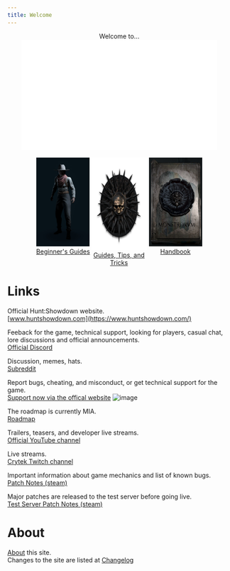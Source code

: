 ```yaml
---
title: Welcome
---
```


<p style="text-align:center">
Welcome to...  
<br/>
<img src="assets/img/logo.png" width="440" height="248">
</p>
<div style="display:flex; justify-content: space-between; width: 75%; margin: auto;">
  
  <div style="width:33%;text-align:center">
    <a href="beginner">
        <img width="120" height="200" src="assets/img/beginner.png"/>
        <br/>Beginner's Guides
    </a>
    <br/>
  </div>
  <div style="width:33%;text-align:center">
    <a href="guides">
      <img width="208" height="208" src="assets/img/guides.png"/>
      <br/>Guides, Tips, and Tricks
    </a>
  </div>
  <br/>
  <div style="width:33%;text-align:center">
    <a href="handbook">
      <img width="120" height="200" src="assets/img/handbook.png"/>
      <br/>Handbook
    </a>
  </div>
</div>

# Links
Official Hunt:Showdown website.  
[www.huntshowdown.com](https://www.huntshowdown.com/)  

Feeback for the game, technical support, looking for players, casual chat, lore discussions and official announcements.  
[Official Discord](https://discord.gg/huntshowdown)

Discussion, memes, hats.   
[Subreddit](https://www.reddit.com/r/huntshowdown)

Report bugs, cheating, and misconduct, or get technical support for the game.  
[Support now via the offical website](https://www.huntshowdown.com/)
![image](https://user-images.githubusercontent.com/1551332/148677042-6807b8bf-767a-4a07-81a4-d201a36af17e.png)


The roadmap is currently MIA.   
[Roadmap](https://www.huntshowdown.com/roadmap)

Trailers, teasers, and developer live streams.  
[Official YouTube channel](https://www.youtube.com/c/HuntShowdown)

Live streams.  
[Crytek Twitch channel](https://www.twitch.tv/crytek)

Important information about game mechanics and list of known bugs.  
[Patch Notes (steam)](https://store.steampowered.com/newshub/app/594650?updates=true)

Major patches are released to the test server before going live.  
[Test Server Patch Notes (steam)](https://steamcommunity.com/app/770720/allnews/)

# About
[About](about) this site.  
Changes to the site are listed at [Changelog](change-log) 



